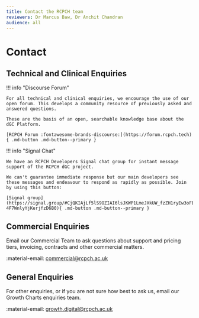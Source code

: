```yaml
---
title: Contact the RCPCH team
reviewers: Dr Marcus Baw, Dr Anchit Chandran
audience: all
---
```


# Contact

## Technical and Clinical Enquiries

!!! info "Discourse Forum"

    For all technical and clinical enquiries, we encourage the use of our open forum. This develops a community resource of previously asked and answered questions.

    These are the basis of an open, searchable knowledge base about the dGC Platform.

    [RCPCH Forum :fontawesome-brands-discourse:](https://forum.rcpch.tech){ .md-button .md-button--primary }

!!! info "Signal Chat"

    We have an RCPCH Developers Signal chat group for instant message support of the RCPCH dGC project.

    We can't guarantee immediate response but our main developers see these messages and endeavour to respond as rapidly as possible. Join by using this button:

    [Signal group](https://signal.group/#CjQKIAjLf5lS9OZIAI6lsJKWP1LmeJXkUW_fzZH1ryEw3oFEEhBH-4F7WnlyYjKerjfzD6B0){ .md-button .md-button--primary }

## Commercial Enquiries

Email our Commercial Team to ask questions about support and pricing tiers, invoicing, contracts and other commercial matters.

:material-email: <commercial@rcpch.ac.uk>

## General Enquiries

For other enquiries, or if you are not sure how best to ask us, email our Growth Charts enquiries team.

:material-email: <growth.digital@rcpch.ac.uk>
